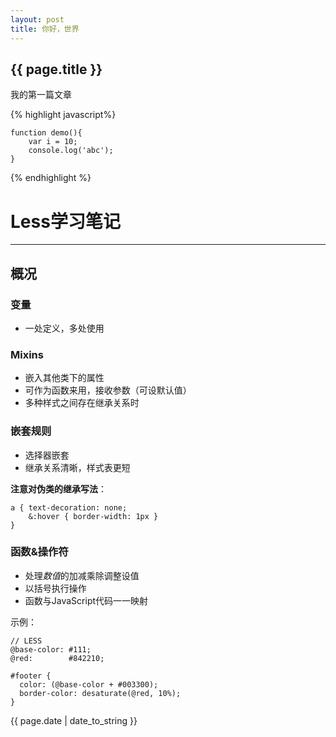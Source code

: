 ```yaml
---
layout: post
title: 你好，世界
---
```

## {{ page.title }}

我的第一篇文章

{% highlight javascript%}

	function demo(){
		var i = 10;
		console.log('abc');
	}

{% endhighlight %}

# Less学习笔记
-----------------------------------

## 概况
### 变量
- 一处定义，多处使用

### Mixins
- 嵌入其他类下的属性
- 可作为函数来用，接收参数（可设默认值）
- 多种样式之间存在继承关系时

### 嵌套规则
- 选择器嵌套
- 继承关系清晰，样式表更短

**注意对伪类的继承写法**：

	a { text-decoration: none;
      	&:hover { border-width: 1px }
    }

### 函数&操作符
- 处理*数值*的加减乘除调整设值
- 以括号执行操作
- 函数与JavaScript代码一一映射

示例：

	// LESS
	@base-color: #111;
	@red:        #842210;

	#footer {
	  color: (@base-color + #003300);
	  border-color: desaturate(@red, 10%);
	}

{{ page.date | date_to_string }}